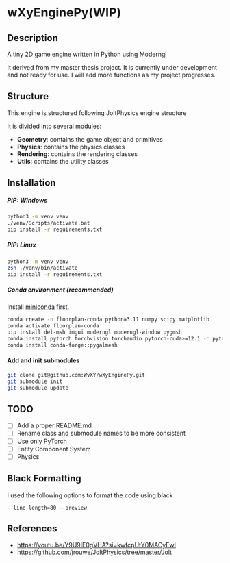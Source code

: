 # wXyEnginePy(WIP)

## Description

A tiny 2D game engine written in Python using Moderngl

It derived from my master thesis project.
It is currently under development and not ready for use.
I will add more functions as my project progresses.

## Structure

This engine is structured following JoltPhysics engine structure

It is divided into several modules:

- **Geometry**: contains the game object and primitives
- **Physics**: contains the physics classes
- **Rendering**: contains the rendering classes
- **Utils**: contains the utility classes

## Installation

##### PIP: Windows

```zsh
python3 -m venv venv
./venv/Scripts/activate.bat
pip install -r requirements.txt
```

##### PIP: Linux

```zsh
python3 -m venv venv
zsh ./venv/bin/activate
pip install -r requirements.txt
```

##### Conda environment (recommended)

Install [miniconda](https://docs.conda.io/en/latest/miniconda.html) first.

```zsh
conda create -n floorplan-conda python=3.11 numpy scipy matplotlib
conda activate floorplan-conda
pip install del-msh imgui moderngl moderngl-window pygmsh
conda install pytorch torchvision torchaudio pytorch-cuda>=12.1 -c pytorch -c nvidia
conda install conda-forge::pygalmesh 
```

#### Add and init submodules

```zsh
git clone git@github.com:WvXY/wXyEnginePy.git
git submodule init
git submodule update
```

## TODO

- [ ] Add a proper README.md
- [ ] Rename class and submodule names to be more consistent
- [ ] Use only PyTorch
- [ ] Entity Component System
- [ ] Physics

## Black Formatting

I used the following options to format the code using black

```
--line-length=80 --preview
```

## References

- https://youtu.be/Y9U9IE0gVHA?si=kwfcpUtY0MACyFwI
- https://github.com/jrouwe/JoltPhysics/tree/master/Jolt
